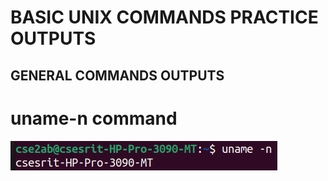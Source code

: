# BASIC UNIX COMMANDS PRACTICE OUTPUTS

## GENERAL COMMANDS OUTPUTS

# uname-n command 
![unmame command](unamen.png)
